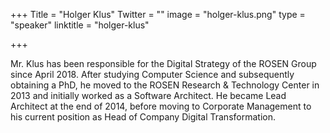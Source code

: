 ﻿+++
Title = "Holger Klus"
Twitter = ""
image = "holger-klus.png"
type = "speaker"
linktitle = "holger-klus"

+++

Mr. Klus has been responsible for the Digital Strategy of the ROSEN Group since April 2018. After studying Computer Science and subsequently obtaining a PhD, he moved to the ROSEN Research & Technology Center in 2013 and initially worked as a Software Architect.   He became Lead Architect at the end of 2014, before moving to Corporate Management to his current position as Head of Company Digital Transformation.
